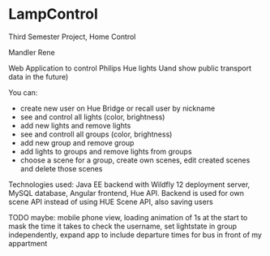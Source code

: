 # LampControl
Third Semester Project, Home Control

Mandler Rene

Web Application to control Philips Hue lights Uand show public transport data in the future)

You can:

- create new user on Hue Bridge or recall user by nickname
- see and control all lights (color, brightness)
- add new lights and remove lights
- see and controll all groups (color, brightness)
- add new group and remove group
- add lights to groups and remove lights from groups
- choose a scene for a group, create own scenes, edit created scenes and delete those scenes

Technologies used: Java EE backend with Wildfly 12 deployment server, MySQL database, Angular frontend, Hue API.
Backend is used for own scene API instead of using HUE Scene API, also saving users

TODO maybe: mobile phone view, loading animation of 1s at the start to mask the time it takes to check the username, set lightstate in group independently, expand app to include departure times for bus in front of my appartment
